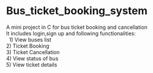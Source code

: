 # Bus_ticket_booking_system
A mini project in C for bus ticket booking and cancellation\
It includes login,sign up and following functionalities:\
      &nbsp; 1) View buses list\
      2) Ticket Booking\
      3) Ticket Cancellation\
      4) View status of bus\
      5) View ticket details
